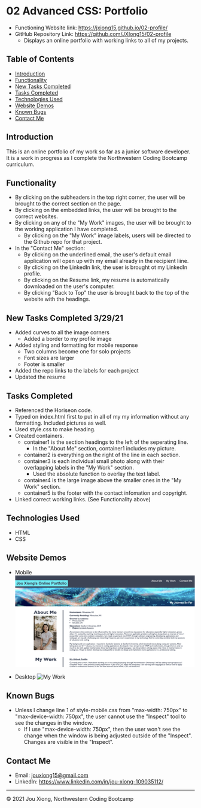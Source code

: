 # 02 Advanced CSS: Portfolio

* Functioning Website link: https://jxiong15.github.io/02-profile/
* GitHub Repository Link: https://github.com/JXIong15/02-profile
    * Displays an online portfolio with working links to all of my projects.


## Table of Contents
* [Introduction](#introduction)
* [Functionality](#functionality)
* [New Tasks Completed](#new-tasks-completed-3/29/21)
* [Tasks Completed](#tasks-completed)
* [Technologies Used](#technologies-used)
* [Website Demos](#website-demos)
* [Known Bugs](#known-bugs)
* [Contact Me](#contact-me)


## Introduction
This is an online portfolio of my work so far as a junior software developer. It is a work in progress as I complete the Northwestern Coding Bootcamp curriculum.


## Functionality
* By clicking on the subheaders in the top right corner, the user will be brought to the correct section on the page.
* By clicking on the embedded links, the user will be brought to the correct websites.
* By clicking on any of the "My Work" images, the user will be brought to the working application I have completed.
    * By clicking on the "My Work" image labels, users will be directed to the Github repo for that project.
* In the "Contact Me" section:
    * By clicking on the underlined email, the user's default email application will open up with my email already in the recipient liine.
    * By clicking on the LinkedIn link, the user is brought ot my LinkedIn profile.
    * By clicking on the Resume link, my resume is automatically downloaded on the user's computer.
    * By clicking "Back to Top" the user is brought back to the top of the website with the headings.


## New Tasks Completed 3/29/21
* Added curves to all the image corners
    * Added a border to my profile image
* Added styling and formatting for mobile response
    * Two columns become one for solo projects
    * Font sizes are larger
    * Footer is smaller
* Added the repo links to the labels for each project
* Updated the resume


## Tasks Completed
* Referenced the Horiseon code.
* Typed on index.html first to put in all of my my information without any formatting. Included pictures as well.
* Used style.css to make heading.
* Created containers.
    * container1 is the section headings to the left of the seperating line.
        * In the "About Me" section, container1 includes my picture.
    * container2 is everything on the right of the line in each section.
    * container3 is each individual small photo along with their overlapping labels in the "My Work" section.
        * Used the absolute function to overlay the text label.
    * container4 is the large image above the smaller ones in the "My Work" section.
    * container5 is the footer with the contact infomation and copyright.
* Linked correct working links. (See Functionality above)


## Technologies Used
* HTML
* CSS


## Website Demos
* Mobile 
![Heading and About Me](./Assets/Header.png)

* Desktop
![My Work](./Assets/Desktop-Profile.gif)



## Known Bugs
* Unless I change line 1 of style-mobile.css from "max-width: 750px" to "max-device-width: 750px", the user cannot use the "Inspect" tool to see the changes in the window.
    * If I use "max-device-width: 750px", then the user won't see the change when the window is being adjusted outside of the "Inspect". Changes are visible in the "Inspect".


## Contact Me
* Email: jouxiong15@gmail.com
* LinkedIn: https://www.linkedin.com/in/jou-xiong-109035112/

- - -
© 2021 Jou Xiong, Northwestern Coding Bootcamp
